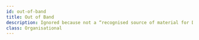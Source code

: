 ```yaml
---
id: out-of-band
title: Out of Band
description: Ignored because not a “recognised source of material for DP”.
class: Organisational
---
```

